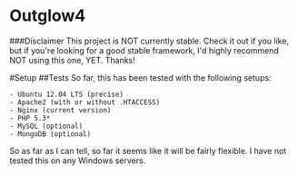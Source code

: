 Outglow4
========

###Disclaimer
This project is NOT currently stable. Check it out if you like, but if you're looking
for a good stable framework, I'd highly recommend NOT using this one, YET. Thanks!

#Setup
##Tests
So far, this has been tested with the following setups:

	- Ubuntu 12.04 LTS (precise)
	- Apache2 (with or without .HTACCESS)
	- Nginx (current version)
	- PHP 5.3*
	- MySQL (optional)
	- MongoDB (optional)

So as far as I can tell, so far it seems like it will be fairly flexible. I have
not tested this on any Windows servers.
